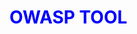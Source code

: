 # OWASP TOOL

<style>
H1{color:Blue !important;}
H2{color:DarkOrange !important;}
p{color:Black !important;}
</style>
